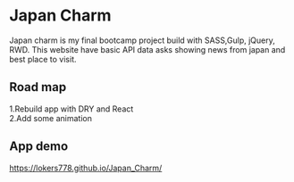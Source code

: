 # Japan Charm

Japan charm is my final bootcamp project build with SASS,Gulp, jQuery, RWD. This website have basic API data asks showing news from japan and best place to visit.
## Road map 
 1.Rebuild app with DRY and React  
 2.Add some animation  
   
## App demo
https://lokers778.github.io/Japan_Charm/
